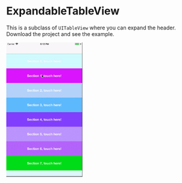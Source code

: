 # ExpandableTableView
This is a subclass of `UITableView` where you can expand the header.
Download the project and see the example.

<div>
  <p><img width=40% src="https://github.com/rondinellimorais/ExpandableTableView/blob/master/ExpandableTableView.gif" /></p>
</div>
